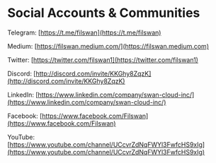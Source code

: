 # Social Accounts & Communities

Telegram: [https://t.me/filswan](https://t.me/filswan)

Medium: [https://filswan.medium.com/](https://filswan.medium.com)

Twitter: [https://twitter.com/filswan1](https://twitter.com/filswan1)​

Discord: [http://discord.com/invite/KKGhy8ZqzK](http://discord.com/invite/KKGhy8ZqzK)

LinkedIn: [https://www.linkedin.com/company/swan-cloud-inc/](https://www.linkedin.com/company/swan-cloud-inc/)

Facebook: [https://www.facebook.com/Filswan](https://www.facebook.com/Filswan)

YouTube: [https://www.youtube.com/channel/UCcvrZdNqFWYl3FwfcHS9xIg](https://www.youtube.com/channel/UCcvrZdNqFWYl3FwfcHS9xIg)

